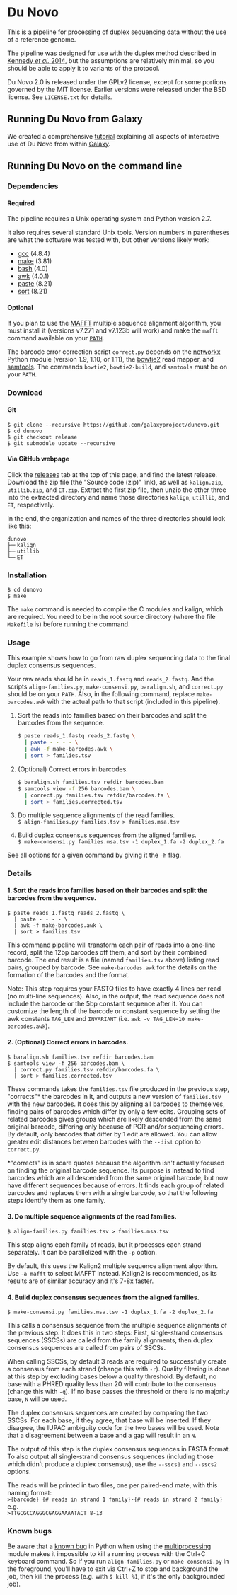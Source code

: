 # Du Novo

This is a pipeline for processing of duplex sequencing data without the use of a reference genome.

The pipeline was designed for use with the duplex method described in [Kennedy *et al.* 2014](https://dx.doi.org/10.1038/nprot.2014.170), but the assumptions are relatively minimal, so you should be able to apply it to variants of the protocol.

Du Novo 2.0 is released under the GPLv2 license, except for some portions governed by the MIT license. Earlier versions were released under the BSD license. See `LICENSE.txt` for details.


## Running Du Novo from Galaxy

We created a comprehensive [tutorial](https://github.com/galaxyproject/dunovo/wiki) explaining all aspects of interactive use of Du Novo from within [Galaxy](http://usegalaxy.org).


## Running Du Novo on the command line


### Dependencies

#### Required

The pipeline requires a Unix operating system and Python version 2.7.

It also requires several standard Unix tools. Version numbers in parentheses are what the software was tested with, but other versions likely work:
 -  [gcc](https://gcc.gnu.org/) (4.8.4)
 -  [make](https://www.gnu.org/software/make/) (3.81)
 -  [bash](https://www.gnu.org/software/bash/bash.html) (4.0)
 -  [awk](https://www.gnu.org/software/gawk/) (4.0.1)
 -  [paste](https://www.gnu.org/software/coreutils/coreutils.html) (8.21)
 -  [sort](https://www.gnu.org/software/coreutils/coreutils.html) (8.21)


#### Optional

If you plan to use the [MAFFT](http://mafft.cbrc.jp/alignment/software/) multiple sequence alignment algorithm, you must install it (versions v7.271 and v7.123b will work) and make the `mafft` command available on your [`PATH`](https://en.wikipedia.org/wiki/Search_path).

The barcode error correction script `correct.py` depends on the [networkx](https://pypi.python.org/pypi/networkx) Python module (version 1.9, 1.10, or 1.11), the [bowtie2](http://bowtie-bio.sourceforge.net/bowtie2/index.shtml) read mapper, and [samtools](http://samtools.sourceforge.net/). The commands `bowtie2`, `bowtie2-build`, and `samtools` must be on your `PATH`.


### Download

#### Git

    $ git clone --recursive https://github.com/galaxyproject/dunovo.git
    $ cd dunovo
    $ git checkout release
    $ git submodule update --recursive

#### Via GitHub webpage

Click the [releases](https://github.com/galaxyproject/dunovo/releases) tab at the top of this page, and find the latest release. Download the zip file (the "Source code (zip)" link), as well as `kalign.zip`, `utillib.zip`, and `ET.zip`. Extract the first zip file, then unzip the other three into the extracted directory and name those directories `kalign`, `utillib`, and `ET`, respectively.

In the end, the organization and names of the three directories should look like this:

    dunovo
    ├─╴kalign
    ├─╴utillib
    └─╴ET

### Installation

    $ cd dunovo
    $ make

The `make` command is needed to compile the C modules and kalign, which are required. You need to be in the root source directory (where the file `Makefile` is) before running the command.


### Usage

This example shows how to go from raw duplex sequencing data to the final duplex consensus sequences.

Your raw reads should be in `reads_1.fastq` and `reads_2.fastq`. And the scripts `align-families.py`, `make-consensi.py`, `baralign.sh`, and `correct.py` should be on your `PATH`. Also, in the following command, replace `make-barcodes.awk` with the actual path to that script (included in this pipeline).

1. Sort the reads into families based on their barcodes and split the barcodes from the sequence.  
    ```bash
    $ paste reads_1.fastq reads_2.fastq \
      | paste - - - - \
      | awk -f make-barcodes.awk \
      | sort > families.tsv
    ```

2. (Optional) Correct errors in barcodes.
    ```bash
    $ baralign.sh families.tsv refdir barcodes.bam
    $ samtools view -f 256 barcodes.bam \
      | correct.py families.tsv refdir/barcodes.fa \
      | sort > families.corrected.tsv
    ```

3. Do multiple sequence alignments of the read families.  
`$ align-families.py families.tsv > families.msa.tsv`

4. Build duplex consensus sequences from the aligned families.  
`$ make-consensi.py families.msa.tsv -1 duplex_1.fa -2 duplex_2.fa`

See all options for a given command by giving it the `-h` flag.


### Details

#### 1. Sort the reads into families based on their barcodes and split the barcodes from the sequence.  

    $ paste reads_1.fastq reads_2.fastq \
      | paste - - - - \
      | awk -f make-barcodes.awk \
      | sort > families.tsv


This command pipeline will transform each pair of reads into a one-line record, split the 12bp barcodes off them, and sort by their combined barcode. The end result is a file (named `families.tsv` above) listing read pairs, grouped by barcode. See `make-barcodes.awk` for the details on the formation of the barcodes and the format.

Note: This step requires your FASTQ files to have exactly 4 lines per read (no multi-line sequences). Also, in the output, the read sequence does not include the barcode or the 5bp constant sequence after it. You can customize the length of the barcode or constant sequence by setting the awk constants `TAG_LEN` and `INVARIANT` (i.e. `awk -v TAG_LEN=10 make-barcodes.awk`).

#### 2. (Optional) Correct errors in barcodes.

    $ baralign.sh families.tsv refdir barcodes.bam
    $ samtools view -f 256 barcodes.bam \
      | correct.py families.tsv refdir/barcodes.fa \
      | sort > families.corrected.tsv

These commands takes the `families.tsv` file produced in the previous step, "corrects"\* the barcodes in it, and outputs a new version of `families.tsv` with the new barcodes. It does this by aligning all barcodes to themselves, finding pairs of barcodes which differ by only a few edits. Grouping sets of related barcodes gives groups which are likely descended from the same original barcode, differing only because of PCR and/or sequencing errors. By default, only barcodes that differ by 1 edit are allowed. You can allow greater edit distances between barcodes with the `--dist` option to `correct.py`.

\*"corrects" is in scare quotes because the algorithm isn't actually focused on finding the original barcode sequence. Its purpose is instead to find barcodes which are all descended from the same original barcode, but now have different sequences because of errors. It finds each group of related barcodes and replaces them with a single barcode, so that the following steps identify them as one family.


#### 3. Do multiple sequence alignments of the read families.  

`$ align-families.py families.tsv > families.msa.tsv`

This step aligns each family of reads, but it processes each strand separately. It can be parallelized with the `-p` option.

By default, this uses the Kalign2 multiple sequence alignment algorithm. Use `-a mafft` to select MAFFT instead. Kalign2 is reccommended, as its results are of similar accuracy and it's 7-8x faster.


#### 4. Build duplex consensus sequences from the aligned families.  

`$ make-consensi.py families.msa.tsv -1 duplex_1.fa -2 duplex_2.fa`

This calls a consensus sequence from the multiple sequence alignments of the previous step. It does this in two steps: First, single-strand consensus sequences (SSCSs) are called from the family alignments, then duplex consensus sequences are called from pairs of SSCSs.

When calling SSCSs, by default 3 reads are required to successfully create a consensus from each strand (change this with `-r`). Quality filtering is done at this step by excluding bases below a quality threshold. By default, no base with a PHRED quality less than 20 will contribute to the consensus (change this with `-q`). If no base passes the threshold or there is no majority base, `N` will be used.

The duplex consensus sequences are created by comparing the two SSCSs. For each base, if they agree, that base will be inserted. If they disagree, the IUPAC ambiguity code for the two bases will be used. Note that a disagreement between a base and a gap will result in an `N`.

The output of this step is the duplex consensus sequences in FASTA format. To also output all single-strand consensus sequences (including those which didn't produce a duplex consensus), use the `--sscs1` and `--sscs2` options.

The reads will be printed in two files, one per paired-end mate, with this naming format:  
`>{barcode} {# reads in strand 1 family}-{# reads in strand 2 family}`  
e.g.  
`>TTGCGCCAGGGCGAGGAAAATACT 8-13`


### Known bugs

Be aware that a [known bug](https://stackoverflow.com/questions/1408356/keyboard-interrupts-with-pythons-multiprocessing-pool/1408476#1408476) in Python when using the [multiprocessing](https://docs.python.org/2/library/multiprocessing.html) module makes it impossible to kill a running process with the Ctrl+C keyboard command. So if you run `align-families.py` or `make-consensi.py` in the foreground, you'll have to exit via Ctrl+Z to stop and background the job, then kill the process (e.g. with `$ kill %1`, if it's the only backgrounded job).
